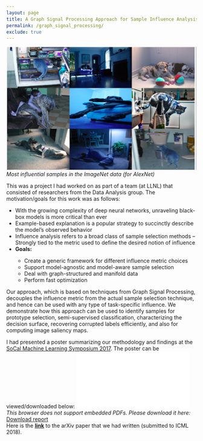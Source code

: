 ```yaml
---
layout: page
title: A Graph Signal Processing Approach for Sample Influence Analysis
permalink: /graph_signal_processing/
exclude: true
---
```

![A Graph Signal Processing Approach for Sample Influence Analysis](../files/llnl_graph_image.png?raw=true)
<br><i>Most influential samples in the ImageNet data (for AlexNet)</i>
<br>

This was a project I had worked on as part of a team (at LLNL) that consisted of researchers from the Data Analysis group. The motivation/goals for this work was as follows:
<ul>
	<li>With the growing complexity of deep neural networks, unraveling black-box models is more critical than ever</li>
	<li>Example-based explanation is a popular strategy to succinctly describe the model’s observed behavior</li>
	<li>Influence analysis refers to a broad class of sample selection methods – Strongly tied to the metric used to define the desired notion of influence</li>
	<li><b>Goals:</b></li>
		<ul>
			<li>Create a generic framework for different influence metric choices</li>
			<li>Support model-agnostic and model-aware sample selection</li>
			<li>Deal with graph-structured and manifold data</li>
			<li>Perform fast optimization</li>
		</ul>
</ul>

Our approach, which is based on techniques from Graph Signal Processing, decouples the influence metric from the actual sample selection technique, and hence can be used with any type of task-specific influence. We demonstrate how this approach can be used to identify samples for prototype selection, semi-supervised classification, characterizing the decision surface, recovering corrupted labels efficiently, and also for computing image saliency maps.

I had presented a poster summarizing our methodology and findings at the <a href="http://sites.google.com/view/socalml17/home">SoCal Machine Learning Symposium 2017</a>. The poster can be viewed/downloaded below:
<object data="/files/llnl_socal_poster.pdf" type="application/pdf" width="720px" height="400px">
    <embed src="/files/llnl_socal_poster.pdf">
	<i>This browser does not support embedded PDFs. Please download it here: </i><a href="/files/llnl_socal_poster.pdf">Download report</a>
    </embed>
</object>
<br>
Here is the <a class="page-link" href="http://arxiv.org/abs/1711.05407 "><b><u>link</u></b></a> to the arXiv paper that we had written (submitted to ICML 2018).
